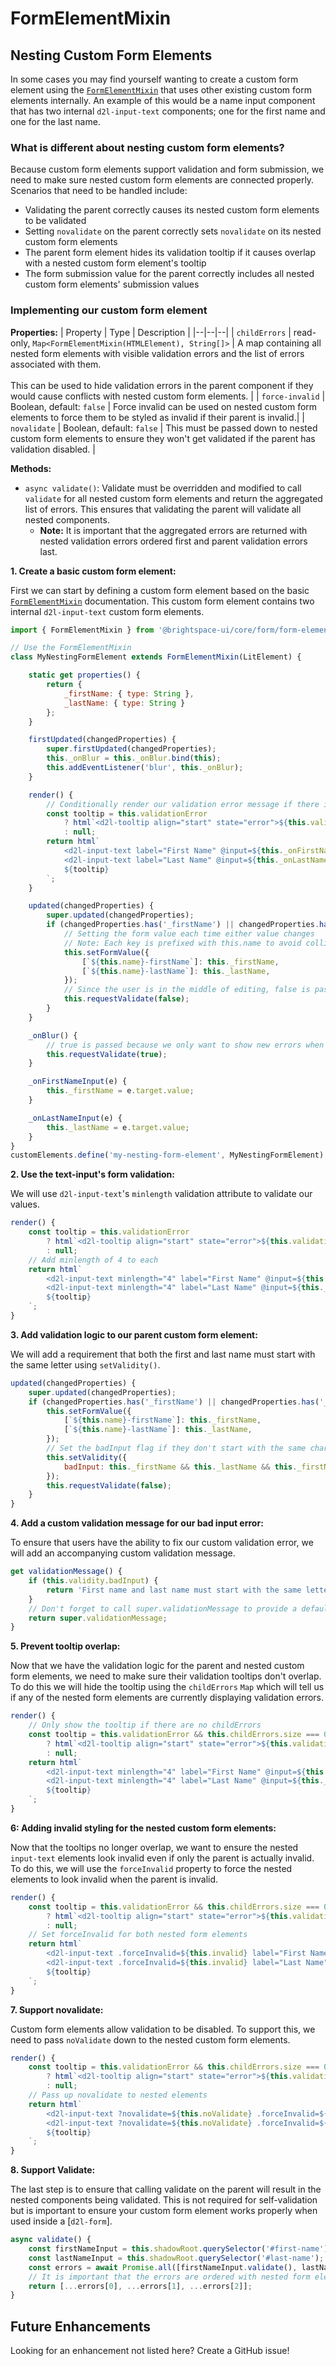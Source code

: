 # FormElementMixin

## Nesting Custom Form Elements

In some cases you may find yourself wanting to create a custom form element using the [`FormElementMixin`](./form-element-mixin.md) that uses other existing custom form elements internally. An example of this would be a name input component that has two internal `d2l-input-text` components; one for the first name and one for the last name.

###  What is different about nesting custom form elements?

Because custom form elements support validation and form submission, we need to make sure nested custom form elements are connected properly. Scenarios that need to be handled include:
- Validating the parent correctly causes its nested custom form elements to be validated
- Setting `novalidate` on the parent correctly sets `novalidate` on its nested custom form elements
- The parent form element hides its validation tooltip if it causes overlap with a nested custom form element's tooltip
- The form submission value for the parent correctly includes all nested custom form elements' submission values

### Implementing our custom form element

**Properties:**
| Property | Type | Description |
|--|--|--|
| `childErrors` | read-only, `Map<FormElementMixin(HTMLElement), String[]>` | A map containing all nested form elements with visible validation errors and the list of errors associated with them.<br><br>This can be used to hide validation errors in the parent component if they would cause conflicts with nested custom form elements. |
| `force-invalid` | Boolean, default: `false` | Force invalid can be used on nested custom form elements to force them to be styled as invalid if their parent is invalid.|
| `novalidate` | Boolean, default: `false` | This must be passed down to nested custom form elements to ensure they won't get validated if the parent has validation disabled.  |

**Methods:**
- `async validate()`: Validate must be overridden and modified to call `validate` for all nested custom form elements and return the aggregated list of errors. This ensures that validating the parent will validate all nested components.
	- **Note:** It is important that the aggregated errors are returned with nested validation errors ordered first and parent validation errors last.

**1. Create a basic custom form element:**

First we can start by defining a custom form element based on the basic [`FormElementMixin`](./form-element-mixin.md) documentation. This custom form element contains two internal `d2l-input-text` custom form elements.

```javascript
import { FormElementMixin } from '@brightspace-ui/core/form/form-element-mixin.js';

// Use the FormElementMixin
class MyNestingFormElement extends FormElementMixin(LitElement) {

	static get properties() {
		return {
			_firstName: { type: String },
			_lastName: { type: String }
		};
	}

	firstUpdated(changedProperties) {
		super.firstUpdated(changedProperties);
		this._onBlur = this._onBlur.bind(this);
		this.addEventListener('blur', this._onBlur);
	}

	render() {
		// Conditionally render our validation error message if there is one
		const tooltip = this.validationError
			? html`<d2l-tooltip align="start" state="error">${this.validationError}</d2l-tooltip>`
			: null;
		return html`
			<d2l-input-text label="First Name" @input=${this._onFirstNameInput} id="first-name"></d2l-input-text>
			<d2l-input-text label="Last Name" @input=${this._onLastNameInput} id="last-name"></d2l-input-text>
			${tooltip}
		`;
	}

	updated(changedProperties) {
		super.updated(changedProperties);
		if (changedProperties.has('_firstName') || changedProperties.has('_lastName')) {
			// Setting the form value each time either value changes
			// Note: Each key is prefixed with this.name to avoid collisions if this control is used multiple times in a single form
			this.setFormValue({
				[`${this.name}-firstName`]: this._firstName,
				[`${this.name}-lastName`]: this._lastName,
			});
			// Since the user is in the middle of editing, false is passed because we only want to update the existing error message
			this.requestValidate(false);
		}
	}

	_onBlur() {
		// true is passed because we only want to show new errors when the user has finished editing
		this.requestValidate(true);
	}

	_onFirstNameInput(e) {
		this._firstName = e.target.value;
	}

	_onLastNameInput(e) {
		this._lastName = e.target.value;
	}
}
customElements.define('my-nesting-form-element', MyNestingFormElement);
```

**2. Use the text-input's form validation:**

We will use `d2l-input-text`'s `minlength` validation attribute to validate our values.

```javascript
render() {
	const tooltip = this.validationError
		? html`<d2l-tooltip align="start" state="error">${this.validationError}</d2l-tooltip>`
		: null;
	// Add minlength of 4 to each
	return html`
		<d2l-input-text minlength="4" label="First Name" @input=${this._onFirstNameInput} id="first-name"></d2l-input-text>
		<d2l-input-text minlength="4" label="Last Name" @input=${this._onLastNameInput} id="last-name"></d2l-input-text>
		${tooltip}
	`;
}
```

**3. Add validation logic to our parent custom form element:**

We will add a requirement that both the first and last name must start with the same letter using `setValidity()`.

```javascript
updated(changedProperties) {
	super.updated(changedProperties);
	if (changedProperties.has('_firstName') || changedProperties.has('_lastName')) {
		this.setFormValue({
			[`${this.name}-firstName`]: this._firstName,
			[`${this.name}-lastName`]: this._lastName,
		});
		// Set the badInput flag if they don't start with the same character.
		this.setValidity({
			badInput: this._firstName && this._lastName && this._firstName[0] !== this._lastName[0]
		});
		this.requestValidate(false);
	}
}
```

**4. Add a custom validation message for our bad input error:**

To ensure that users have the ability to fix our custom validation error, we will add an accompanying custom validation message.

```javascript
get validationMessage() {
	if (this.validity.badInput) {
		return 'First name and last name must start with the same letter.';
	}
	// Don't forget to call super.validationMessage to provide a default error message.
	return super.validationMessage;
}
```

**5. Prevent tooltip overlap:**

Now that we have the validation logic for the parent and nested custom form elements, we need to make sure their validation tooltips don't overlap. To do this we will hide the tooltip using the `childErrors` `Map` which will tell us if any of the nested form elements are currently displaying validation errors.

```javascript
render() {
	// Only show the tooltip if there are no childErrors
	const tooltip = this.validationError && this.childErrors.size === 0
		? html`<d2l-tooltip align="start" state="error">${this.validationError}</d2l-tooltip>`
		: null;
	return html`
		<d2l-input-text minlength="4" label="First Name" @input=${this._onFirstNameInput} id="first-name"></d2l-input-text>
		<d2l-input-text minlength="4" label="Last Name" @input=${this._onLastNameInput} id="last-name"></d2l-input-text>
		${tooltip}
	`;
}
```

**6: Adding invalid styling for the nested custom form elements:**

Now that the tooltips no longer overlap, we want to ensure the nested `input-text` elements look invalid even if only the parent is actually invalid. To do this, we will use the `forceInvalid` property to force the nested elements to look invalid when the parent is invalid.

```javascript
render() {
	const tooltip = this.validationError && this.childErrors.size === 0
		? html`<d2l-tooltip align="start" state="error">${this.validationError}</d2l-tooltip>`
		: null;
	// Set forceInvalid for both nested form elements
	return html`
		<d2l-input-text .forceInvalid=${this.invalid} label="First Name" minlength="4" @input=${this._onFirstNameInput} id="first-name"></d2l-input-text>
		<d2l-input-text .forceInvalid=${this.invalid} label="Last Name" minlength="4" @input=${this._onLastNameInput} id="last-name"></d2l-input-text>
		${tooltip}
	`;
}
```

**7. Support novalidate:**

Custom form elements allow validation to be disabled. To support this, we need to pass `noValidate` down to the nested custom form elements.

```javascript
render() {
	const tooltip = this.validationError && this.childErrors.size === 0
		? html`<d2l-tooltip align="start" state="error">${this.validationError}</d2l-tooltip>`
		: null;
	// Pass up novalidate to nested elements
	return html`
		<d2l-input-text ?novalidate=${this.noValidate} .forceInvalid=${this.invalid} label="First Name" minlength="4" @input=${this._onFirstNameInput} id="first-name"></d2l-input-text>
		<d2l-input-text ?novalidate=${this.noValidate} .forceInvalid=${this.invalid} label="Last Name" minlength="4" @input=${this._onLastNameInput} id="last-name"></d2l-input-text>
		${tooltip}
	`;
}
```

**8. Support Validate:**

The last step is to ensure that calling validate on the parent will result in the nested components being validated. This is not required for self-validation but is important to ensure your custom form element works properly when used inside a [`d2l-form`].

```javascript
async validate() {
	const firstNameInput = this.shadowRoot.querySelector('#first-name');
	const lastNameInput = this.shadowRoot.querySelector('#last-name');
	const errors = await Promise.all([firstNameInput.validate(), lastNameInput.validate(), super.validate()]);
	// It is important that the errors are ordered with nested form elements first and the parent component last
	return [...errors[0], ...errors[1], ...errors[2]];
}
```

## Future Enhancements

Looking for an enhancement not listed here? Create a GitHub issue!
